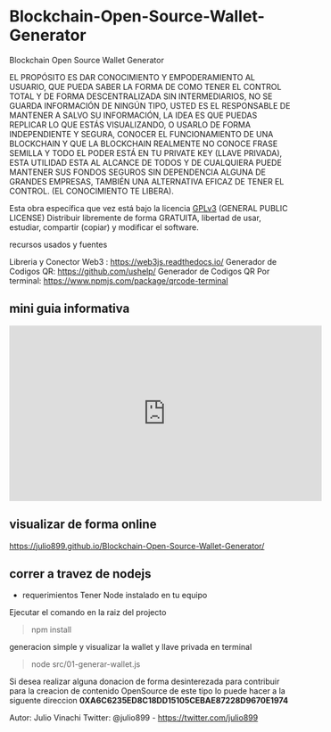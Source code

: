 # Blockchain-Open-Source-Wallet-Generator
Blockchain Open Source Wallet Generator

EL PROPÓSITO ES DAR CONOCIMIENTO Y EMPODERAMIENTO AL USUARIO, QUE PUEDA SABER LA FORMA DE COMO TENER EL CONTROL TOTAL Y DE FORMA DESCENTRALIZADA SIN INTERMEDIARIOS, NO SE GUARDA INFORMACIÓN DE NINGÚN TIPO, USTED ES EL RESPONSABLE DE MANTENER A SALVO SU INFORMACIÓN, LA IDEA ES QUE PUEDAS REPLICAR LO QUE ESTÁS VISUALIZANDO, O USARLO DE FORMA INDEPENDIENTE Y SEGURA, CONOCER EL FUNCIONAMIENTO DE UNA BLOCKCHAIN Y QUE LA BLOCKCHAIN REALMENTE NO CONOCE FRASE SEMILLA Y TODO EL PODER ESTÁ EN TU PRIVATE KEY (LLAVE PRIVADA), ESTA UTILIDAD ESTA AL ALCANCE DE TODOS Y DE CUALQUIERA PUEDE MANTENER SUS FONDOS SEGUROS SIN DEPENDENCIA ALGUNA DE GRANDES EMPRESAS, TAMBIÉN UNA ALTERNATIVA EFICAZ DE TENER EL CONTROL. (EL CONOCIMIENTO TE LIBERA).


<p class="gpl">Esta obra específica que vez está bajo la licencia <a href="https://www.gnu.org/licenses/gpl-3.0.html">GPLv3</a> (GENERAL PUBLIC LICENSE) Distribuir libremente de forma GRATUITA, libertad de usar, estudiar, compartir (copiar) y modificar el software.</p>


recursos usados y fuentes

  Libreria y Conector Web3 : https://web3js.readthedocs.io/
  Generador de Codigos QR: https://github.com/ushelp/
  Generador de Codigos QR Por terminal: https://www.npmjs.com/package/qrcode-terminal

## mini guia informativa 


<iframe width="560" height="315" src="https://www.youtube.com/embed/E12dJYvvJ4Y" title="YouTube video player" frameborder="0" allow="accelerometer; autoplay; clipboard-write; encrypted-media; gyroscope; picture-in-picture" allowfullscreen></iframe>


## visualizar de forma online

https://julio899.github.io/Blockchain-Open-Source-Wallet-Generator/

## correr a travez de nodejs

- requerimientos Tener Node instalado en tu equipo

Ejecutar el comando en la raiz del projecto
> npm install

generacion simple y visualizar la wallet y llave privada en terminal
> node src/01-generar-wallet.js 


<p class="donation">
			Si desea realizar alguna donacion de forma desinterezada para contribuir para la creacion de contenido OpenSource de este tipo lo puede hacer a la siguente direccion 
			<b>0XA6C6235ED8C18DD15105CEBAE87228D9670E1974</b>
</p>

Autor: Julio Vinachi Twitter: @julio899  - https://twitter.com/julio899
